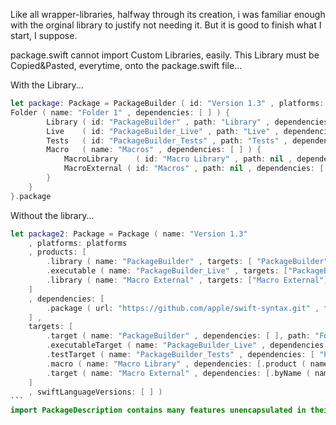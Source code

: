 Like all wrapper-libraries, halfway through its creation, i was familiar enough with the orginal library to justify not needing it.
But it is good to finish what I start, I suppose. 



package.swift cannot import Custom Libraries, easily.
This Library must be Copied&Pasted, everytime, onto the package.swift file...

With the Library...

```Swift
let package: Package = PackageBuilder ( id: "Version 1.3" , platforms: platforms ) {
Folder ( name: "Folder 1" , dependencies: [ ] ) {
		Library ( id: "PackageBuilder" , path: "Library" , dependencies: [ ] )
		Live    ( id: "PackageBuilder_Live" , path: "Live" , dependencies: [ ] )
		Tests   ( id: "PackageBuilder_Tests" , path: "Tests" , dependencies: [ ] )
		Macro   ( name: "Macros" , dependencies: [ ] ) {
			MacroLibrary 	( id: "Macro Library" , path: nil , dependencies: [ ] )
			MacroExternal ( id: "Macros" , path: nil , dependencies: [ ] )
		}
	}
}.package
```

Without the library...

``````Swift
let package2: Package = Package ( name: "Version 1.3"
	, platforms: platforms
	, products: [
		.library ( name: "PackageBuilder" , targets: [ "PackageBuilder" ] ) ,
		.executable ( name: "PackageBuilder_Live" , targets: ["PackageBuilder_Live"] ) ,
		.library ( name: "Macro External" , targets: ["Macro External"] )
	] 
	, dependencies: [
		.package ( url: "https://github.com/apple/swift-syntax.git" , from: "600.0.0-latest" )
	] ,
	targets: [ 
		.target ( name: "PackageBuilder" , dependencies: [ ], path: "Folder 1/Library" ),
		.executableTarget ( name: "PackageBuilder_Live" , dependencies: [ "PackageBuilder" ,  "Macro Library"  , "Macro External" ] , path: "Folder 1/Live" ),
		.testTarget ( name: "PackageBuilder_Tests" , dependencies: [ "PackageBuilder" , "Macro Library" ,  "Macro External" , .product ( name: "SwiftSyntaxMacrosTestSupport" , package: "swift-syntax" ) ] , path: "Folder 1/Tests" ),
		.macro ( name: "Macro Library" , dependencies: [.product ( name: "SwiftSyntaxMacros" , package: "swift-syntax" ), .product ( name: "SwiftCompilerPlugin" , package: "swift-syntax" ), ] , path: "Folder 1/Macros/Macro Library" ),
		.target ( name: "Macro External" , dependencies: [.byName ( name: "Macro Library" ) ] , path: "Folder 1/Macros/Macro External" ),
	]
	, swiftLanguageVersions: [ ] )
```
import PackageDescription contains many features unencapsulated in theis wrapper library.
